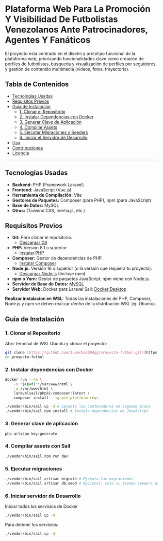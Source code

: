 # Plataforma Web Para La Promoción Y Visibilidad De Futbolistas Venezolanos Ante Patrocinadores, Agentes Y Fanáticos 

El proyecto está centrado en el diseño y prototipo funcional de la plataforma web, priorizando funcionalidades clave como creación de perfiles de futbolistas, búsqueda y visualización de perfiles por seguidores, y gestión de contenido multimedia (videos, fotos, trayectoria).


## Tabla de Contenidos

- [Tecnologías Usadas](#tecnolog%C3%ADas-usadas)
- [Requisitos Previos](#requisitos-previos)
- [Guía de Instalación](#gu%C3%ADa-de-instalaci%C3%B3n)
    - [1. Clonar el Repositorio](#1-clonar-el-repositorio)
    - [2. Instalar Dependencias con Docker](#2-instalar-dependencias)
    - [3. Generar Clave de Aplicación](#3-generar-clave-de-aplicacion)
    - [4. Compilar Assets](#4-compilar-assets)
    - [5. Ejecutar Migraciones y Seeders](#5-ejecutar-migraciones)
    - [6. Iniciar el Servidor de Desarrollo](#6-iniciar-el-servidor-de-desarrollo)
- [Uso](#uso)
- [Contribuciones](#contribuciones)
- [Licencia](#licencia)

---
## Tecnologías Usadas

* **Backend:** PHP (Framework Laravel)
* **Frontend:** JavaScript (Vue.js)
* **Herramienta de Compilación:** Vite
* **Gestores de Paquetes:** Composer (para PHP), npm (para JavaScript)
* **Base de Datos:** MySQL
* **Otros:** (Tailwind CSS, Inertia.js, etc.)

## Requisitos Previos

* **Git:** Para clonar el repositorio.
    * [Descargar Git](https://git-scm.com/downloads)
* **PHP:** Versión 8.1 o superior
    * [Instalar PHP](https://www.php.net/manual/en/install.php)
* **Composer:** Gestor de dependencias de PHP.
    * [Instalar Composer](https://getcomposer.org/download/)
* **Node.js:** Versión 16 o superior (o la versión que requiera tu proyecto).
    * [Descargar Node.js](https://nodejs.org/en/download/) (Incluye npm)
* **npm o Yarn:** Gestor de paquetes JavaScript. npm viene con Node.js.
* **Servidor de Base de Datos:**  [MySQL](https://dev.mysql.com/downloads/mysql/)
* **Servidor Web:** Docker para Laravel Sail: [Docker Desktop](https://www.docker.com/products/docker-desktop/)

**Realizar instalacion en WSL:** Todas las instalaciones de PHP, Composer, Node.js y npm se deben realizar *dentro* de la distribución WSL (ej. Ubuntu).

## Guía de Instalación

### 1. Clonar el Repositorio

Abrir terminal de WSL Ubuntu y clonar el proyecto:

```bash
git clone [https://github.com/Juancho2004gg/proyecto-futbol.git](https://github.com/Juancho2004gg/proyecto-futbol.git)
cd proyecto-futbol
```
### 2. Instalar dependencias con Docker
```bash
docker run --rm \
    -v "$(pwd)":/var/www/html \
    -w /var/www/html \
    laravelsail/php82-composer:latest \
    composer install --ignore-platform-reqs

./vendor/bin/sail up -d # Levanta los contenedores en segundo plano
./vendor/bin/sail npm install # Instala dependencias de JavaScript
```

### 3. Generar clave de aplicacion
```bash
php artisan key:generate
```

### 4. Compilar assets con Sail
```bash
./vendor/bin/sail npm run dev
```

### 5. Ejecutar migraciones

```bash
./vendor/bin/sail artisan migrate # Ejecuta las migraciones
./vendor/bin/sail artisan db:seed # Opcional: solo si tienes seeders para datos iniciales
```
### 6. Iniciar servidor de Desarrollo
Iniciar todos los servicios de Docker
```bash
./vendor/bin/sail up -d
```

Para detener los servicios:
```bash
./vendor/bin/sail up -d
```
